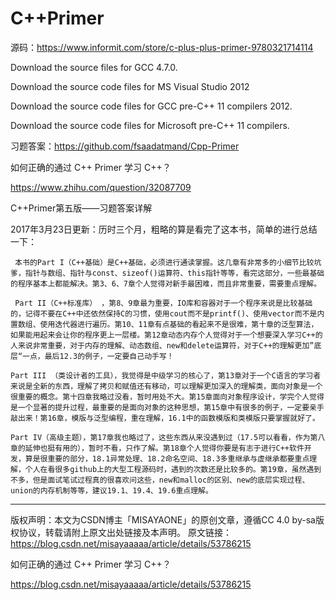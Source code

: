 # C++Primer

源码：https://www.informit.com/store/c-plus-plus-primer-9780321714114

Download the source files for GCC 4.7.0.

Download the source code files for MS Visual Studio 2012

Download the source code files for GCC pre-C++ 11 compilers 2012.

Download the source code files for Microsoft pre-C++ 11 compilers.


习题答案：https://github.com/fsaadatmand/Cpp-Primer



如何正确的通过 C++ Primer 学习 C++？



https://www.zhihu.com/question/32087709
















C++Primer第五版——习题答案详解

2017年3月23日更新：历时三个月，粗略的算是看完了这本书，简单的进行总结一下：



     本书的Part I（C++基础）是C++基础，必须进行通读掌握。这几章有非常多的小细节比较坑爹，指针与数组、指针与const、sizeof()运算符、this指针等等，看完这部分，一些最基础的程序基本上都能解决。第3、6、7章个人觉得对新手最困难，而且非常重要，需要重点理解。

     Part II（C++标准库） ，第8、9章最为重要，IO库和容器对于一个程序来说是比较基础的，记得不要在C++中还依然保持C的习惯，使用cout而不是printf()、使用vector而不是内置数组、使用迭代器进行遍历。第10、11章有点基础的看起来不是很难，第十章的泛型算法，如果能用起来会让你的程序更上一层楼。第12章动态内存个人觉得对于一个想要深入学习C++的人来说非常重要，对于内存的理解、动态数组、new和delete运算符，对于C++的理解更加”底层“一点，最后12.3的例子，一定要自己动手写！

    Part III （类设计者的工具），我觉得是中级学习的核心了，第13章对于一个C语言的学习者来说是全新的东西，理解了拷贝和赋值还有移动，可以理解更加深入的理解类，面向对象是一个很重要的概念。第十四章我略过没看，暂时用处不大。第15章面向对象程序设计，学完个人觉得是一个显著的提升过程，最重要的是面向对象的这种思想，第15章中有很多的例子，一定要亲手敲出来！第16章，模版与泛型编程，重在理解，16.1中的函数模版和类模版只要掌握就好了。

    Part IV（高级主题），第17章我也略过了，这些东西从来没遇到过（17.5可以看看，作为第八章的延伸也挺有用的），暂时不看，只作了解。第18章个人觉得你要是有志于进行C++软件开发，算是很重要的部分，18.1异常处理、18.2命名空间、18.3多重继承与虚继承都要重点理解，个人在看很多github上的大型工程源码时，遇到的次数还是比较多的。第19章，虽然遇到不多，但是面试笔试过程真的很喜欢问这些，new和malloc的区别、new的底层实现过程、union的内存机制等等，建议19.1、19.4、19.6重点理解。
--------------------- 
版权声明：本文为CSDN博主「MISAYAONE」的原创文章，遵循CC 4.0 by-sa版权协议，转载请附上原文出处链接及本声明。
原文链接：https://blog.csdn.net/misayaaaaa/article/details/53786215


如何正确的通过 C++ Primer 学习 C++？



https://blog.csdn.net/misayaaaaa/article/details/53786215


































